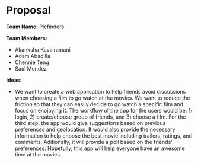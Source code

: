 # Proposal

**Team Name:** Picfinders
 
**Team Members:**
 - Akanksha Kevalramani
 - Adam Abadilla
 - Chennie Teng
 - Saul Mendez

**Ideas:**
 - We want to create a web application to help friends avoid discussions when choosing a film to go watch at the movies. We want to reduce the friction so that they can easily decide to go watch a specific  film and focus on enojoying it. The workflow of the app for the users would be: 1) login, 2) create/choose group of friends, and 3) choose a film. For the third step, the app would give suggestions based on previous preferences and geolocation. It would also provide the necessary information to help choose the best movie including trailers, ratings, and comments. Aditionally, it will provide a poll based on the friends' preferences. Hopefully, this app will help everyone have an awesome time at the movies.

